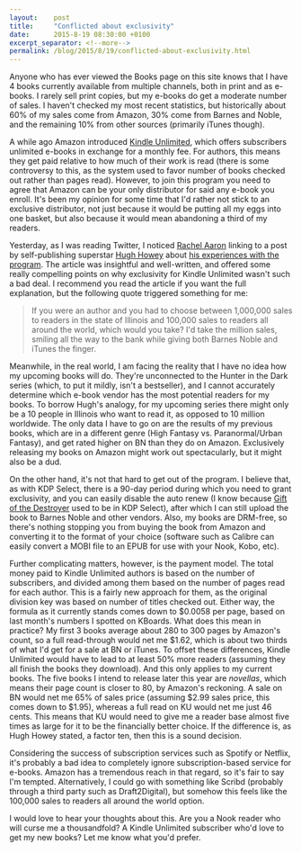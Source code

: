 ```yaml
---
layout:    post
title:     "Conflicted about exclusivity"
date:      2015-8-19 08:30:00 +0100
excerpt_separator: <!--more-->
permalink: /blog/2015/8/19/conflicted-about-exclusivity.html
---
```


Anyone who has ever viewed the Books page on this site knows that I have 4 books currently available from multiple channels, both in print and as e-books. I rarely sell print copies, but my e-books do get a moderate number of sales. I haven't checked my most recent statistics, but historically about 60% of my sales come from Amazon, 30% come from Barnes and Noble, and the remaining 10% from other sources (primarily iTunes though).

<!--more-->
A while ago Amazon introduced [Kindle Unlimited](https://www.amazon.com/gp/kindle/ku/sign-up), which offers subscribers unlimited e-books in exchange for a monthly fee. For authors, this means they get paid relative to how much of their work is read (there is some controversy to this, as the system used to favor number of books checked out rather than pages read). However, to join this program you need to agree that Amazon can be your only distributor for said any e-book you enroll. It's been my opinion for some time that I'd rather not stick to an exclusive distributor, not just because it would be putting all my eggs into one basket, but also because it would mean abandoning a third of my readers.

Yesterday, as I was reading Twitter, I noticed [Rachel Aaron](http://www.rachelaaron.net/) linking to a post by self-publishing superstar [Hugh Howey](http://www.hughhowey.com/) about [his experiences with the program](http://www.hughhowey.com/kindle-unlimited-knockout/). The article was insightful and well-written, and offered some really compelling points on why exclusivity for Kindle Unlimited wasn't such a bad deal. I recommend you read the article if you want the full explanation, but the following quote triggered something for me:

> 
> If you were an author and you had to choose between 1,000,000 sales to readers in the state of Illinois and 100,000 sales to readers all around the world, which would you take?
I'd take the million sales, smiling all the way to the bank while giving both Barnes  Noble and iTunes the finger.

Meanwhile, in the real world, I am facing the reality that I have no idea how my upcoming books will do. They're unconnected to the Hunter in the Dark series (which, to put it mildly, isn't a bestseller), and I cannot accurately determine which e-book vendor has the most potential readers for my books. To borrow Hugh's analogy, for my upcoming series there might only be a 10 people in Illinois who want to read it, as opposed to 10 million worldwide. The only data I have to go on are the results of my previous books, which are in a different genre (High Fantasy vs. Paranormal/Urban Fantasy), and get rated higher on BN than they do on Amazon. Exclusively releasing my books on Amazon might work out spectacularly, but it might also be a dud.

On the other hand, it's not that hard to get out of the program. I believe that, as with KDP Select, there is a 90-day period during which you need to grant exclusivity, and you can easily disable the auto renew (I know because [Gift of the Destroyer](/books/gift-of-the-destroyer.html) used to be in KDP Select), after which I can still upload the book to Barnes  Noble and other vendors.
Also, my books are DRM-free, so there's nothing stopping you from buying the book from Amazon and converting it to the format of your choice (software such as Calibre can easily convert a MOBI file to an EPUB for use with your Nook, Kobo, etc).

Further complicating matters, however, is the payment model. The total money paid to Kindle Unlimited authors is based on the number of subscribers, and divided among them based on the number of pages read for each author. This is a fairly new approach for them, as the original division key was based on number of titles checked out. Either way, the formula as it currently stands comes down to $0.0058 per page, based on last month's numbers I spotted on KBoards.
What does this mean in practice? My first 3 books average about 280 to 300 pages by Amazon's count, so a full read-through would net me $1.62, which is about two thirds of what I'd get for a sale at BN or iTunes. To offset these differences, Kindle Unlimited would have to lead to at least 50% more readers (assuming they all finish the books they download).
And this only applies to my current books. The five books I intend to release later this year are *novellas*, which means their page count is closer to 80, by Amazon's reckoning. A sale on BN would net me 65% of sales price (assuming $2.99 sales price, this comes down to $1.95), whereas a full read on KU would net me just 46 cents. This means that KU would need to give me a reader base almost five times as large for it to be the financially better choice. If the difference is, as Hugh Howey stated, a factor ten, then this is a sound decision.

Considering the success of subscription services such as Spotify or Netflix, it's probably a bad idea to completely ignore subscription-based service for e-books. Amazon has a tremendous reach in that regard, so it's fair to say I'm tempted. Alternatively, I could go with something like Scribd (probably through a third party such as Draft2Digital), but somehow this feels like the 100,000 sales to readers all around the world option. 

I would love to hear your thoughts about this. Are you a Nook reader who will curse me a thousandfold? A Kindle Unlimited subscriber who'd love to get my new books? Let me know what you'd prefer.